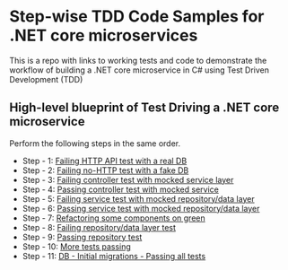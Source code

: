 # Step-wise TDD Code Samples for .NET core microservices
This is a repo with links to working tests and code to demonstrate the workflow of building a .NET core microservice in C# using Test Driven Development (TDD)

## High-level blueprint of Test Driving a .NET core microservice
Perform the following steps in the same order.

- Step - 1: [Failing HTTP API test with a real DB](https://github.com/techcoachcircle/test-drive-dotnetcore-microservices/compare/6a87da8eb5b66cfaf39d2cc73f81a33738c97449...14d056a43863907389eff47801d15a8ec5210347)
- Step - 2: [Failing no-HTTP test with a fake DB](https://github.com/techcoachcircle/test-drive-dotnetcore-microservices/compare/14d056a43863907389eff47801d15a8ec5210347...19e9128e22c33e6bdb3ceafbbf8383553161ca4b)
- Step - 3: [Failing controller test with mocked service layer](https://github.com/techcoachcircle/test-drive-dotnetcore-microservices/compare/19e9128e22c33e6bdb3ceafbbf8383553161ca4b...297bf44fb3a3bf06879eef5637a66bab116c675d)
- Step - 4: [Passing controller test with mocked service](https://github.com/techcoachcircle/test-drive-dotnetcore-microservices/compare/297bf44fb3a3bf06879eef5637a66bab116c675d...d392f6131f18ac54849060fc85356126ed1b70ea)
- Step - 5: [Failing service test with mocked repository/data layer](https://github.com/techcoachcircle/test-drive-dotnetcore-microservices/compare/d392f6131f18ac54849060fc85356126ed1b70ea...3daa53ee7f0b3de1725ffaed93c03a3f22fc7444)
- Step - 6: [Passing service test with mocked repository/data layer](https://github.com/techcoachcircle/test-drive-dotnetcore-microservices/compare/3daa53ee7f0b3de1725ffaed93c03a3f22fc7444...a898b0d403b7653cc91938e2c3018c2ec924d3f8)
- Step - 7: [Refactoring some components on green](https://github.com/techcoachcircle/test-drive-dotnetcore-microservices/compare/a898b0d403b7653cc91938e2c3018c2ec924d3f8...d492fe43f14a8d1e9b290da29167d16b68882e80)
- Step - 8: [Failing repository/data layer test](https://github.com/techcoachcircle/test-drive-dotnetcore-microservices/compare/d492fe43f14a8d1e9b290da29167d16b68882e80...1b91a67b7d0e3cc7fdcfae0898bbc1a38cc8ed62)
- Step - 9: [Passing repository test](https://github.com/techcoachcircle/test-drive-dotnetcore-microservices/compare/1b91a67b7d0e3cc7fdcfae0898bbc1a38cc8ed62...4fe15d403a484ee957c5e62ee5081c8cd23c007d)
- Step - 10: [More tests passing](https://github.com/techcoachcircle/test-drive-dotnetcore-microservices/compare/4fe15d403a484ee957c5e62ee5081c8cd23c007d...a231bb5efa1ecc4b97121eb96b71e7ae318d9fdf)
- Step - 11: [DB - Initial migrations - Passing all tests](https://github.com/techcoachcircle/test-drive-dotnetcore-microservices/compare/a231bb5efa1ecc4b97121eb96b71e7ae318d9fdf...60b5f8495c4c5c4d9499c3615910e0fbca0a9a3e)
